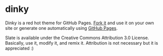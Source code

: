 dinky
=====

Dinky is a red hot theme for GitHub Pages. [Fork it](https://github.com/broccolini/dinky/fork_select) and use it on your own site or generate one automatically using [GitHub Pages](http://pages.github.com).

Slate is available under the Creative Commons Attribution 3.0 License. Basically, use it, modify it, and remix it. Attribution is not necessary but it is appreciated :)